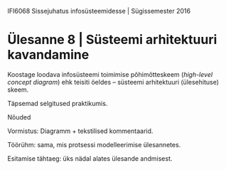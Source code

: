 IFI6068 Sissejuhatus infosüsteemidesse | Sügissemester 2016

#  Ülesanne 8 | Süsteemi arhitektuuri kavandamine

Koostage loodava infosüsteemi toimimise põhimõtteskeem (_high-level concept diagram_) ehk teisiti öeldes – süsteemi arhitektuuri (ülesehituse) skeem.

Täpsemad selgitused praktikumis.

Nõuded

Vormistus: Diagramm + tekstilised kommentaarid.

Töörühm: sama, mis protsessi modelleerimise ülesannetes.

Esitamise tähtaeg: üks nädal alates ülesande andmisest.